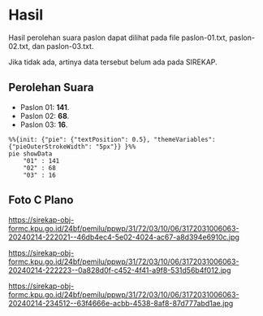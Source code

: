 # Hasil

Hasil perolehan suara paslon dapat dilihat pada file paslon-01.txt, paslon-02.txt, dan paslon-03.txt.

Jika tidak ada, artinya data tersebut belum ada pada SIREKAP.

## Perolehan Suara

 * Paslon 01: **141**.
 * Paslon 02: **68**.
 * Paslon 03: **16**.

```mermaid
%%{init: {"pie": {"textPosition": 0.5}, "themeVariables": {"pieOuterStrokeWidth": "5px"}} }%%
pie showData
    "01" : 141
    "02" : 68
    "03" : 16
```
## Foto C Plano

https://sirekap-obj-formc.kpu.go.id/24bf/pemilu/ppwp/31/72/03/10/06/3172031006063-20240214-222021--46db4ec4-5e02-4024-ac67-a8d394e6910c.jpg

https://sirekap-obj-formc.kpu.go.id/24bf/pemilu/ppwp/31/72/03/10/06/3172031006063-20240214-222223--0a828d0f-c452-4f41-a9f8-531d56b4f012.jpg

https://sirekap-obj-formc.kpu.go.id/24bf/pemilu/ppwp/31/72/03/10/06/3172031006063-20240214-234512--63f4666e-acbb-4538-8af8-87d777abd1ae.jpg
